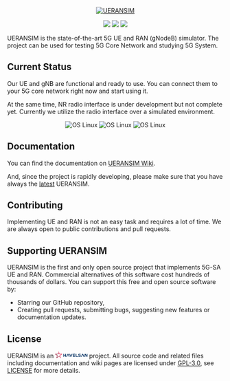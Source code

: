 <p align="center">
  <a href="https://github.com/aligungr/UERANSIM"><img src="/.github/logo.png" width="75" title="UERANSIM"></a>
</p>
<p align="center">
<img src="https://img.shields.io/badge/UERANSIM-v2.1.1-blue" />
<img src="https://img.shields.io/badge/3GPP-R15-orange" />
<img src="https://img.shields.io/badge/License-GPL--3.0-green"/>
</p>
UERANSIM is the state-of-the-art 5G UE and RAN (gNodeB) simulator. The project can be used for testing 5G Core Network and studying 5G System.

## Current Status
Our UE and gNB are functional and ready to use. You can connect them to your 5G core network right now and start using it. 

At the same time, NR radio interface is under development but not complete yet. Currently we utilize the radio interface over a simulated environment.   

<p align="center">
<img src="https://img.shields.io/badge/Control%20Plane-functional-success" alt="OS Linux"/>  
<img src="https://img.shields.io/badge/User%20Plane-functional-success" alt="OS Linux"/>
<img src="https://img.shields.io/badge/5G%20Radio%20Interface-in%20progress-orange" alt="OS Linux"/>
</p>

## Documentation
You can find the documentation on [UERANSIM Wiki](https://github.com/aligungr/UERANSIM/wiki).

And, since the project is rapidly developing, please make sure that you have always the [latest](https://github.com/aligungr/UERANSIM/releases) UERANSIM.  

## Contributing

Implementing UE and RAN is not an easy task and requires a lot of time. We are always open to public contributions and pull requests.

## Supporting UERANSIM

UERANSIM is the first and only open source project that implements 5G-SA UE and RAN. Commercial alternatives of this software cost hundreds of thousands of dollars. You can support this free and open source software by:
- Starring our GitHub repository,
- Creating pull requests, submitting bugs, suggesting new features or documentation updates.

## License

UERANSIM is an <a href="https://github.com/aligungr/UERANSIM"><img src="/.github/hvl.png" width="75" title="HAVELSAN"></a> project. All source code and related files including documentation and wiki pages are licensed under [GPL-3.0](https://www.gnu.org/licenses/gpl-3.0.en.html), see [LICENSE](https://github.com/aligungr/UERANSIM/blob/master/LICENSE) for more details.
